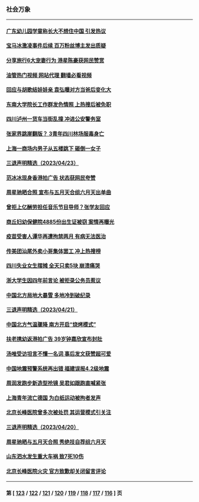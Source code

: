 ### 社会万象
---
#### [广东幼儿园学童称长大不想住中国 引发热议](../../pages/ncid282/n13981051.md?04251645) 
#### [宝马冰激凌事件后续 百万粉丝博主发出质疑](../../pages/ncid282/n13981043.md?04251645) 
#### [分享旅行6大宠妻行为 港星陈豪获网民赞赏](../../pages/ncid282/n13980916.md?04251645) 
#### [油管热门视频 网站代理 翻墙必看视频](http://138.2.39.72:81/youtube.html?epic-marker?04251645)
#### [回应与胡歌结娃娃亲 袁弘曝对方当爸后变化大](../../pages/ncid282/n13980853.md?04251645) 
#### [东南大学院长工作群发色情照 上热搜后被免职](../../pages/ncid282/n13980470.md?04251645) 
#### [四川泸州一货车当街乱撞 冲进公安警务室](../../pages/ncid282/n13980443.md?04251645) 
#### [张家界跳崖翻版？ 3青年四川林场服毒身亡](../../pages/ncid282/n13980107.md?04251645) 
#### [上海一商场内男子从五楼跳下 砸倒一女子](../../pages/ncid282/n13979990.md?04251645) 
#### [三退声明精选（2023/04/23）](../../pages/ncid282/n13980126.md?04251645) 
#### [范冰冰现身香港拍广告 状态获网民夸赞](../../pages/ncid282/n13979914.md?04251645) 
#### [周星驰晒合照 宣布与五月天合组六月天出单曲](../../pages/ncid282/n13979831.md?04251645) 
#### [曾拒上亿酬劳担任音乐节目导师？张学友回应](../../pages/ncid282/n13979861.md?04251645) 
#### [商丘妇幼保健院4885份出生证被窃 案情再曝光](../../pages/ncid282/n13979892.md?04251645) 
#### [疫苗受害人谭华再遭拘禁两月 有病无法医治](../../pages/ncid282/n13979679.md?04251645) 
#### [传美团汕尾外卖小哥集体罢工 冲上热搜榜](../../pages/ncid282/n13979455.md?04251645) 
#### [四川失业女生摆摊 全天只卖5块 崩溃痛哭](../../pages/ncid282/n13979334.md?04251645) 
#### [浙大学生因四年前言论 被拒录公务员惹议](../../pages/ncid282/n13979055.md?04251645) 
#### [中国北方局地大暴雪 多地冷到破纪录](../../pages/ncid282/n13979029.md?04251645) 
#### [三退声明精选（2023/04/21）](../../pages/ncid282/n13978499.md?04251645) 
#### [中国北方气温骤降 南方开启“烧烤模式”](../../pages/ncid282/n13977775.md?04251645) 
#### [扶老携幼返港拍广告 39岁钟嘉欣宣布封肚](../../pages/ncid282/n13977724.md?04251645) 
#### [汤唯受访坦言不懂一名词 事后发文获赞超可爱](../../pages/ncid282/n13977611.md?04251645) 
#### [中国地震预警系统再出错 福建误报4.2级地震](../../pages/ncid282/n13977339.md?04251645) 
#### [周润发跑步新造型抢镜 吴君如跟跑直喊紧张](../../pages/ncid282/n13976767.md?04251645) 
#### [上海青年流亡德国 为白纸运动被拘者发声](../../pages/ncid282/n13976816.md?04251645) 
#### [北京长峰医院曾多次被处罚 其运营模式引关注](../../pages/ncid282/n13976724.md?04251645) 
#### [三退声明精选（2023/04/20）](../../pages/ncid282/n13976817.md?04251645) 
#### [周星驰晒与五月天合照 秀绝技自荐组六月天](../../pages/ncid282/n13976697.md?04251645) 
#### [山东泗水发生重大车祸 致7死10伤](../../pages/ncid282/n13976668.md?04251645) 
#### [北京长峰医院火灾 官方致歉却关闭留言评论](../../pages/ncid282/n13976367.md?04251645) 

---
#### 第 [ [123](./123.md?04251645) / [122](./122.md?04251645) / [121](./121.md?04251645) / [120](./120.md?04251645) / [119](./119.md?04251645) / [118](./118.md?04251645) / [117](./117.md?04251645) / [116](./116.md?04251645) ] 页
